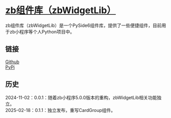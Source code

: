 # [zb组件库（zbWidgetLib）](https://ianzb.github.io/project/zbWidgetLib.html)

zb组件库（zbWidgetLib）是一个PySide6组件库，提供了一些便捷组件，目前用于zb小程序等个人Python项目中。

## 链接

[Github](https://github.com/Ianzb/zbWidgetLib/)  
[PyPi](https://pypi.org/project/zbWidgetLib/)

## 历史

2024-11-02：0.0.1：随着zb小程序5.0.0版本的重构，zbWidgetLib相关功能独立。  
2025-02-18：0.1.1：独立发布，重写CardGroup组件。 
